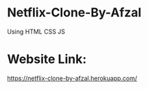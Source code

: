 # Netflix-Clone-By-Afzal
Using HTML CSS JS
# Website Link:
https://netflix-clone-by-afzal.herokuapp.com/

